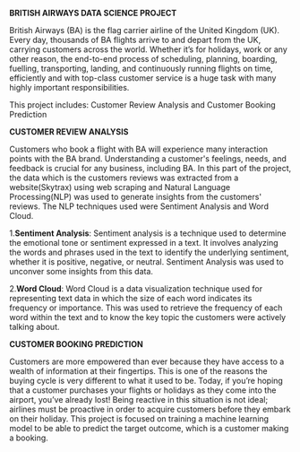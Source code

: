 **BRITISH AIRWAYS DATA SCIENCE PROJECT**

British Airways (BA) is the flag carrier airline of the United Kingdom (UK). Every day, thousands of BA flights arrive to and depart from the UK, carrying customers across the world. Whether it’s for holidays, work or any other reason, the end-to-end process of scheduling, planning, boarding, fuelling, transporting, landing, and continuously running flights on time, efficiently and with top-class customer service is a huge task with many highly important responsibilities.

This project includes:
Customer Review Analysis and 
Customer Booking Prediction

**CUSTOMER REVIEW ANALYSIS**

Customers who book a flight with BA will experience many interaction points with the BA brand. Understanding a customer's feelings, needs, and feedback is crucial for any business, including BA. 
In this part of the project, the data which is the customers reviews was extracted from a website(Skytrax) using web scraping and Natural Language Processing(NLP) was used to generate insights from the customers' reviews. The NLP techniques used were Sentiment Analysis and Word Cloud.

1.**Sentiment Analysis**: Sentiment analysis is a technique used to determine the emotional tone or sentiment expressed in a text. It involves analyzing the words and phrases used in the text to identify the underlying sentiment, whether it is positive, negative, or neutral. Sentiment Analysis was used to unconver some insights from this data.
   
2.**Word Cloud**: Word Cloud is a data visualization technique used for representing text data in which the size of each word indicates its frequency or importance. This was used to retrieve the frequency of each word within the text and to know the key topic the customers were actively talking about.

**CUSTOMER BOOKING PREDICTION**

Customers are more empowered than ever because they have access to a wealth of information at their fingertips. This is one of the reasons the buying cycle is very different to what it used to be. Today, if you’re hoping that a customer purchases your flights or holidays as they come into the airport, you’ve already lost! Being reactive in this situation is not ideal; airlines must be proactive in order to acquire customers before they embark on their holiday. This project is focused on training a machine learning model to be able to predict the target outcome, which is a customer making a booking.



